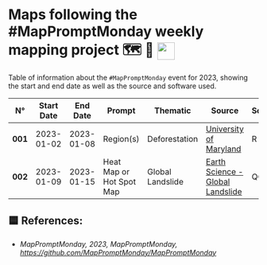 # **Maps following the #MapPromptMonday weekly mapping project** 🗺️ 🤖 <img src='https://raw.githubusercontent.com/qgispe/30DayMapChallengeQGISPERU/afc38415e2d05fdc0329a7a738000987457d5f5b/_icon/twitter.svg' width='35px' align='center'>

Table of information about the `#MapPromptMonday` event for 2023, showing the start and end date as well as the source and software used.

N°|Start Date| End Date | Prompt | Thematic | Source | Software
------------|----------|----------|--------|-----------|--------|----------
**001**| 2023-01-02| 2023-01-08| Region(s) | Deforestation |[University of Maryland](https://developers.google.com/earth-engine/datasets/catalog/UMD_hansen_global_forest_change_2021_v1_9) | R
**002**|2023-01-09| 2023-01-15| Heat Map or Hot Spot Map| Global Landslide | [Earth Science - Global Landslide](https://data.nasa.gov/Earth-Science/Global-Landslide-Catalog-Not-updated-/h9d8-neg4) | QGIS




## 🟦 **References:**
 - *MapPromptMonday, 2023, MapPromptMonday, https://github.com/MapPromptMonday/MapPromptMonday*
